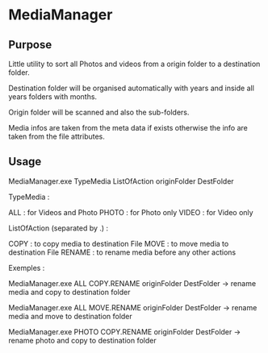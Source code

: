 # MediaManager
## Purpose

Little utility to sort all Photos and videos from a origin folder to a destination folder.

Destination folder will be organised automatically with years and inside all years folders with months.

Origin folder will be scanned and also the sub-folders.

Media infos are taken from the meta data if exists otherwise the info are taken from the file attributes.

## Usage

MediaManager.exe TypeMedia ListOfAction originFolder DestFolder

TypeMedia : 

ALL : for Videos and Photo
PHOTO : for Photo only
VIDEO : for Video only

ListOfAction (separated by .) :

COPY : to copy media to destination File
MOVE : to move media to destination File
RENAME : to rename media before any other actions

Exemples :


MediaManager.exe ALL COPY.RENAME originFolder DestFolder
-> rename media and copy to destination folder

MediaManager.exe ALL MOVE.RENAME originFolder DestFolder
-> rename media and move to destination folder

MediaManager.exe PHOTO COPY.RENAME originFolder DestFolder
-> rename photo and copy to destination folder